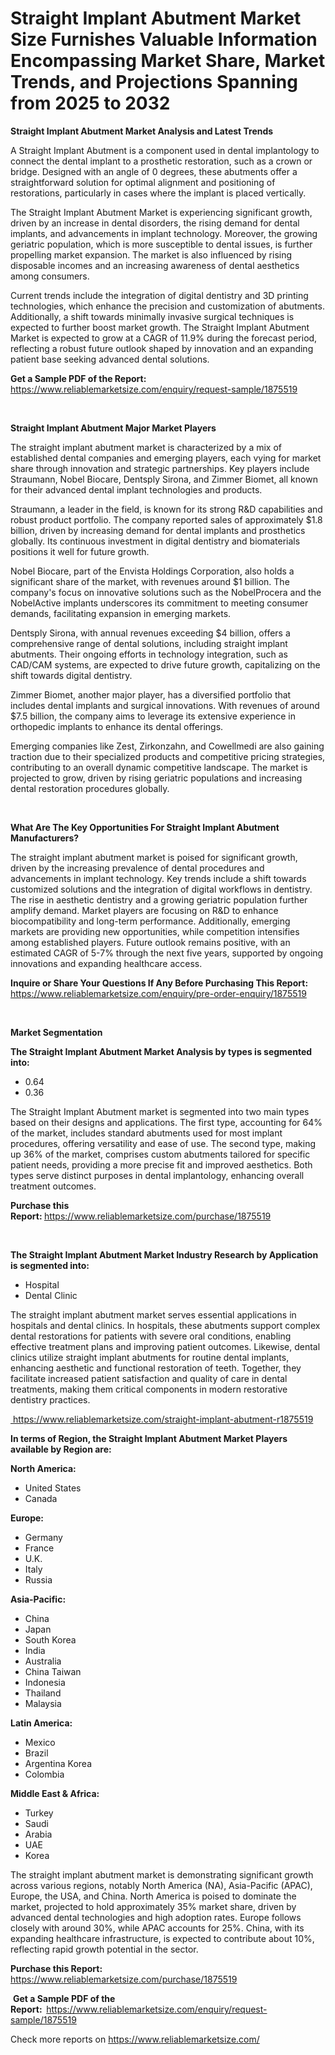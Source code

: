 <p><h1>Straight Implant Abutment Market Size Furnishes Valuable Information Encompassing Market Share, Market Trends, and Projections Spanning from 2025 to 2032</h1></p><p><strong>Straight Implant Abutment Market Analysis and Latest Trends</strong></p>
<p><p>A Straight Implant Abutment is a component used in dental implantology to connect the dental implant to a prosthetic restoration, such as a crown or bridge. Designed with an angle of 0 degrees, these abutments offer a straightforward solution for optimal alignment and positioning of restorations, particularly in cases where the implant is placed vertically.</p><p>The Straight Implant Abutment Market is experiencing significant growth, driven by an increase in dental disorders, the rising demand for dental implants, and advancements in implant technology. Moreover, the growing geriatric population, which is more susceptible to dental issues, is further propelling market expansion. The market is also influenced by rising disposable incomes and an increasing awareness of dental aesthetics among consumers.</p><p>Current trends include the integration of digital dentistry and 3D printing technologies, which enhance the precision and customization of abutments. Additionally, a shift towards minimally invasive surgical techniques is expected to further boost market growth. The Straight Implant Abutment Market is expected to grow at a CAGR of 11.9% during the forecast period, reflecting a robust future outlook shaped by innovation and an expanding patient base seeking advanced dental solutions.</p></p>
<p><strong>Get a Sample PDF of the Report:&nbsp;</strong> <a href="https://www.reliablemarketsize.com/enquiry/request-sample/1875519?utm_campaign=2740&utm_medium=2&utm_source=Github&utm_content=ia&utm_term=04032025&utm_id=straight-implant-abutment">https://www.reliablemarketsize.com/enquiry/request-sample/1875519</a></p>
<p>&nbsp;</p>
<p><strong>Straight Implant Abutment Major Market Players</strong></p>
<p><p>The straight implant abutment market is characterized by a mix of established dental companies and emerging players, each vying for market share through innovation and strategic partnerships. Key players include Straumann, Nobel Biocare, Dentsply Sirona, and Zimmer Biomet, all known for their advanced dental implant technologies and products.</p><p>Straumann, a leader in the field, is known for its strong R&D capabilities and robust product portfolio. The company reported sales of approximately $1.8 billion, driven by increasing demand for dental implants and prosthetics globally. Its continuous investment in digital dentistry and biomaterials positions it well for future growth.</p><p>Nobel Biocare, part of the Envista Holdings Corporation, also holds a significant share of the market, with revenues around $1 billion. The company's focus on innovative solutions such as the NobelProcera and the NobelActive implants underscores its commitment to meeting consumer demands, facilitating expansion in emerging markets.</p><p>Dentsply Sirona, with annual revenues exceeding $4 billion, offers a comprehensive range of dental solutions, including straight implant abutments. Their ongoing efforts in technology integration, such as CAD/CAM systems, are expected to drive future growth, capitalizing on the shift towards digital dentistry.</p><p>Zimmer Biomet, another major player, has a diversified portfolio that includes dental implants and surgical innovations. With revenues of around $7.5 billion, the company aims to leverage its extensive experience in orthopedic implants to enhance its dental offerings.</p><p>Emerging companies like Zest, Zirkonzahn, and Cowellmedi are also gaining traction due to their specialized products and competitive pricing strategies, contributing to an overall dynamic competitive landscape. The market is projected to grow, driven by rising geriatric populations and increasing dental restoration procedures globally.</p></p>
<p>&nbsp;</p>
<p><strong>What Are The Key Opportunities For Straight Implant Abutment Manufacturers?</strong></p>
<p><p>The straight implant abutment market is poised for significant growth, driven by the increasing prevalence of dental procedures and advancements in implant technology. Key trends include a shift towards customized solutions and the integration of digital workflows in dentistry. The rise in aesthetic dentistry and a growing geriatric population further amplify demand. Market players are focusing on R&D to enhance biocompatibility and long-term performance. Additionally, emerging markets are providing new opportunities, while competition intensifies among established players. Future outlook remains positive, with an estimated CAGR of 5-7% through the next five years, supported by ongoing innovations and expanding healthcare access.</p></p>
<p><strong>Inquire or Share Your Questions If Any Before Purchasing This Report:</strong> <a href="https://www.reliablemarketsize.com/enquiry/pre-order-enquiry/1875519?utm_campaign=2740&utm_medium=2&utm_source=Github&utm_content=ia&utm_term=04032025&utm_id=straight-implant-abutment">https://www.reliablemarketsize.com/enquiry/pre-order-enquiry/1875519</a></p>
<p>&nbsp;</p>
<p><strong>Market Segmentation</strong></p>
<p><strong>The Straight Implant Abutment Market Analysis by types is segmented into:</strong></p>
<p><ul><li>0.64</li><li>0.36</li></ul></p>
<p><p>The Straight Implant Abutment market is segmented into two main types based on their designs and applications. The first type, accounting for 64% of the market, includes standard abutments used for most implant procedures, offering versatility and ease of use. The second type, making up 36% of the market, comprises custom abutments tailored for specific patient needs, providing a more precise fit and improved aesthetics. Both types serve distinct purposes in dental implantology, enhancing overall treatment outcomes.</p></p>
<p><strong>Purchase this Report:&nbsp;</strong><a href="https://www.reliablemarketsize.com/purchase/1875519?utm_campaign=2740&utm_medium=2&utm_source=Github&utm_content=ia&utm_term=04032025&utm_id=straight-implant-abutment">https://www.reliablemarketsize.com/purchase/1875519</a></p>
<p>&nbsp;</p>
<p><strong>The Straight Implant Abutment Market Industry Research by Application is segmented into:</strong></p>
<p><ul><li>Hospital</li><li>Dental Clinic</li></ul></p>
<p><p>The straight implant abutment market serves essential applications in hospitals and dental clinics. In hospitals, these abutments support complex dental restorations for patients with severe oral conditions, enabling effective treatment plans and improving patient outcomes. Likewise, dental clinics utilize straight implant abutments for routine dental implants, enhancing aesthetic and functional restoration of teeth. Together, they facilitate increased patient satisfaction and quality of care in dental treatments, making them critical components in modern restorative dentistry practices.</p></p>
<p><a href="https://www.reliablemarketsize.com/straight-implant-abutment-r1875519?utm_campaign=2740&utm_medium=2&utm_source=Github&utm_content=ia&utm_term=04032025&utm_id=straight-implant-abutment">&nbsp;https://www.reliablemarketsize.com/straight-implant-abutment-r1875519</a></p>
<p><strong>In terms of Region, the Straight Implant Abutment Market Players available by Region are:</strong></p>
<p>
    <p> <strong> North America: </strong>
        <ul>
            <li>United States</li>
            <li>Canada</li>
        </ul>
        </p> 
    <p> <strong> Europe: </strong>
        <ul>
            <li>Germany</li>
            <li>France</li>
            <li>U.K.</li>
            <li>Italy</li>
            <li>Russia</li>
        </ul>
        </p> 
    <p> <strong> Asia-Pacific: </strong>
        <ul>
            <li>China</li>
            <li>Japan</li>
            <li>South Korea</li>
            <li>India</li>
            <li>Australia</li>
            <li>China Taiwan</li>
            <li>Indonesia</li>
            <li>Thailand</li>
            <li>Malaysia</li>
        </ul>
        </p> 
    <p> <strong> Latin America: </strong>
        <ul>
            <li>Mexico</li>
            <li>Brazil</li>
            <li>Argentina Korea</li>
            <li>Colombia</li>
        </ul>
        </p> 
    <p> <strong> Middle East & Africa: </strong>
        <ul>
            <li>Turkey</li>
            <li>Saudi</li>
            <li>Arabia</li>
            <li>UAE</li>
            <li>Korea</li>
        </ul>
    </p>
    </p>
<p><p>The straight implant abutment market is demonstrating significant growth across various regions, notably North America (NA), Asia-Pacific (APAC), Europe, the USA, and China. North America is poised to dominate the market, projected to hold approximately 35% market share, driven by advanced dental technologies and high adoption rates. Europe follows closely with around 30%, while APAC accounts for 25%. China, with its expanding healthcare infrastructure, is expected to contribute about 10%, reflecting rapid growth potential in the sector.</p></p>
<p><strong>Purchase this Report: </strong><a href="https://www.reliablemarketsize.com/purchase/1875519?utm_campaign=2740&utm_medium=2&utm_source=Github&utm_content=ia&utm_term=04032025&utm_id=straight-implant-abutment">https://www.reliablemarketsize.com/purchase/1875519</a></p>
<p>&nbsp;<strong>Get a Sample PDF of the Report:&nbsp;&nbsp;</strong><a href="https://www.reliablemarketsize.com/enquiry/request-sample/1875519?utm_campaign=2740&utm_medium=2&utm_source=Github&utm_content=ia&utm_term=04032025&utm_id=straight-implant-abutment">https://www.reliablemarketsize.com/enquiry/request-sample/1875519</a></p>
<p><strong></strong></p>
<p>Check more reports on <a href="https://www.reliablemarketsize.com/?utm_campaign=2740&utm_medium=2&utm_source=Github&utm_content=ia&utm_term=04032025&utm_id=straight-implant-abutment">https://www.reliablemarketsize.com/</a></p>